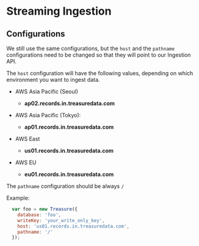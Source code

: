 # Streaming Ingestion

## Configurations

We still use the same configurations, but the `host` and the `pathname` configurations need to be changed so that they will point to our Ingestion API.

The `host` configuration will have the following values, depending on which environment you want to ingest data.

- AWS Asia Pacific (Seoul)
  - **ap02.records.in.treasuredata.com**

- AWS Asia Pacific (Tokyo):
  - **ap01.records.in.treasuredata.com**

- AWS East
  - **us01.records.in.treasuredata.com**

- AWS EU
  - **eu01.records.in.treasuredata.com**

The `pathname` configuration should be always `/`

Example:

```javascript
  var foo = new Treasure({
    database: 'foo',
    writeKey: 'your_write_only_key',
    host: 'us01.records.in.treasuredata.com',
    pathname: '/'
  });
```
